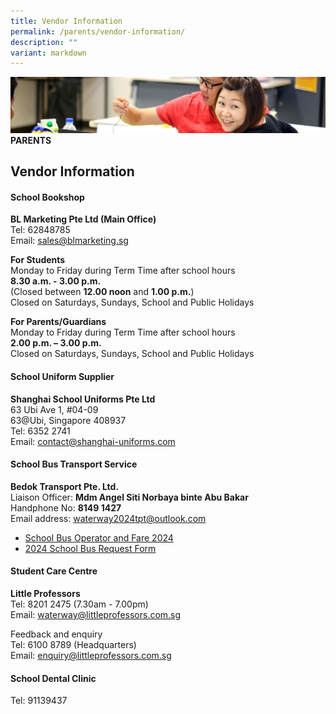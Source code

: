 ```yaml
---
title: Vendor Information
permalink: /parents/vendor-information/
description: ""
variant: markdown
---
```

![](/images/Parents/parent.jpg)
**PARENTS**


## Vendor Information

#### School Bookshop
**BL Marketing Pte Ltd (Main Office)**  
Tel: 62848785 <br>
Email: [sales@blmarketing.sg](mailto:sales@blmarketing.sg "sales@blmarketing.sg")

**For Students**  
Monday to Friday during Term Time after school hours  
**8.30 a.m. - 3.00 p.m.**  
(Closed between&nbsp;**12.00 noon**&nbsp;and&nbsp;**1.00 p.m.**)  
Closed on Saturdays, Sundays, School and Public Holidays  
  
**For Parents/Guardians**  
Monday to Friday during Term Time after school hours  
**2.00 p.m. – 3.00 p.m.**  
Closed on Saturdays, Sundays, School and Public Holidays

#### School Uniform Supplier

**Shanghai School Uniforms Pte Ltd**  
63 Ubi Ave 1, #04-09<br>
63@Ubi, Singapore 408937  
Tel: 6352 2741 <br>
Email: [contact@shanghai-uniforms.com](contact@shanghai-uniforms.com)

#### School Bus Transport Service

**Bedok Transport Pte. Ltd.**  
Liaison Officer: **Mdm Angel Siti Norbaya binte Abu Bakar** <br>
Handphone No: **8149 1427** <br>
Email address:  [waterway2024tpt@outlook.com](waterway2024tpt@outlook.com)
<br>
* [School Bus Operator and Fare 2024](/files/info%20sheet%20on%20school%20bus%20services%20(2024)_new.pdf)<br>
* [2024 School Bus Request Form](/files/waps%20school%20bus%20request%20form%20for%202024.pdf)

#### Student Care Centre

**Little Professors**  
Tel: 8201 2475 (7.30am - 7.00pm)  
Email:&nbsp;[waterway@littleprofessors.com.sg](mailto:waterway@littleprofessors.com.sg)  
  
Feedback and enquiry  
Tel: 6100 8789 (Headquarters)  
Email:&nbsp;[enquiry@littleprofessors.com.sg](mailto:enquiry@littleprofessors.com.sg)&nbsp;

#### School Dental Clinic 
Tel: 91139437